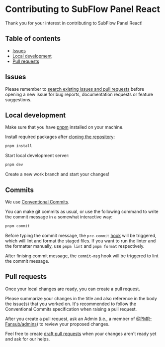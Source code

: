# Contributing to SubFlow Panel React

Thank you for your interest in contributing to SubFlow Panel React!

## Table of contents

- [Issues](#issues)
- [Local development](#local-development)
- [Pull requests](#pull-requests)

## Issues

Please remember to [search existing issues and pull requests] before opening a
new issue for bug reports, documentation requests or feature suggestions.

[search existing issues and pull requests]: https://docs.github.com/en/search-github/searching-on-github/searching-issues-and-pull-requests

## Local development

Make sure that you have [pnpm](https://github.com/pnpm/pnpm) installed on your
machine.

Install required packages after [cloning the repository]:

```bash
pnpm install
```

Start local development server:

```bash
pnpm dev
```

Create a new work branch and start your changes!

[cloning the repository]: https://docs.github.com/en/repositories/creating-and-managing-repositories/cloning-a-repository

## Commits

We use [Conventional Commits].

You can make git commits as usual, or use the following command to write the
commit message in a somewhat interactive way:

```bash
pnpm commit
```

Before typing the commit message, the `pre-commit` [hook] will be triggered,
which will lint and format the staged files. If you want to run the linter and
the formatter manually, use `pnpm lint` and `pnpm format` respectively.

After finising commit message, the `commit-msg` hook will be triggered to lint
the commit message.

[Conventional Commits]: https://www.conventionalcommits.org/en/v1.0.0/
[hook]: https://git-scm.com/book/en/v2/Customizing-Git-Git-Hooks

## Pull requests

Once your local changes are ready, you can create a pull request.

Please summarize your changes in the title and also reference in the body the
issue(s) that you worked on. It's recommended to follow the Conventional Commits
specification when raising a pull request.

After you create a pull request, ask an Admin (i.e., a member of
[@PMR-Fansub/admins]) to review your proposed changes.

Feel free to create [draft pull requests] when your changes aren't ready yet and
ask for our helps.

[@PMR-Fansub/admins]: https://github.com/orgs/PMR-Fansub/teams/admins
[draft pull requests]: https://docs.github.com/en/pull-requests/collaborating-with-pull-requests/proposing-changes-to-your-work-with-pull-requests/about-pull-requests#draft-pull-requests
